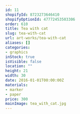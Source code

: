```yaml
---
id: 11
shopifyId: 8723273646410
shopifyOptionId: 47772453503306
order: 610
title: Tea with cat
slug: tea-with-cat
url: art-works/tea-with-cat
aliases: []
categories:
- graphics
inStock: true
isVisible: false
location: ""
height: 21
width: 30
date: 2016-01-01T00:00:00Z
materials:
- marker
- paper
price: 300
mainImage: tea_with_cat.jpg
---
```

